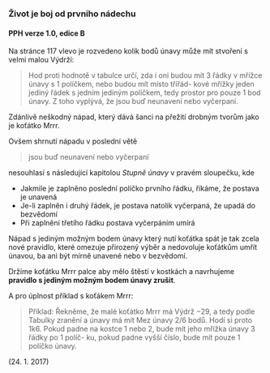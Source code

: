 ### Život je boj od prvního nádechu

#### PPH verze 1.0, edice B

Na stránce 117 vlevo je rozvedeno kolik bodů únavy může mít stvoření s velmi malou Výdrží:
> Hod proti hodnotě v tabulce určí, zda i oni budou mít 3 řádky
  v mřížce únavy s 1 políčkem, nebo budou mít místo třířád-
  kové mřížky jeden jediný řádek s jedním jediným políčkem,
  tedy prostor pro pouze 1 bod únavy. Z toho vyplývá, že jsou
  buď neunavení nebo vyčerpaní.

Zdánlivě neškodný nápad, který dává šanci na přežití drobným tvorům jako je koťátko Mrrr.

Ovšem shrnutí nápadu v poslední větě
> jsou buď neunavení nebo vyčerpaní

nesouhlasí s následující kapitolou *Stupně únavy* v pravém sloupečku, kde

- Jakmile je zaplněno poslední políčko prvního řádku, říkáme, že postava je unavená
- Je-li zaplněn i druhý řádek, je postava natolik vyčerpaná, že upadá do bezvědomí
- Při zaplnění třetího řádku postava vyčerpáním umírá

Nápad s jediným možným bodem únavy který nutí koťátka spát je tak zcela nové pravidlo, které omezuje přirozený výběr
a nedovoluje koťátkům umřít únavou, ba ani být mírně unavené nebo v bezvědomí.

Držíme koťátku Mrrr palce aby mělo štěstí v kostkách a navrhujeme **pravidlo s jediným možným bodem únavy zrušit**.

A pro úplnost příklad s koťákem Mrrr:
> Příklad: Řekněme, že malé koťátko Mrrr má Výdrž −29,
  a tedy podle Tabulky zranění a únavy má mít Mez únavy
  2/6 bodů. Hodí si proto 1k6. Pokud padne na kostce 1
  nebo 2, bude mít jeho mřížka únavy 3 řádky po 1 políč-
  ku, pokud padne vyšší číslo, bude mít pouze 1 políčko
  únavy.

(24. 1. 2017)